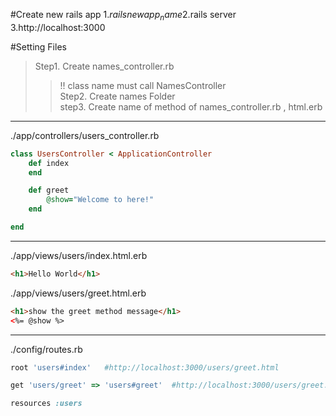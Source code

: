 #Create new rails app
1.$rails new app_name  
2.$rails server  
3.http://localhost:3000 					  

#Setting Files

>Step1.  Create names_controller.rb
>>!! class name must call NamesController  
>Step2.  Create names Folder  
>step3.  Create name of method of names_controller.rb , html.erb  

***
./app/controllers/users_controller.rb
```ruby
class UsersController < ApplicationController
	def index
	end

	def greet
		@show="Welcome to here!"
	end

end
```
***
./app/views/users/index.html.erb
```html
<h1>Hello World</h1>
```
./app/views/users/greet.html.erb
```html
<h1>show the greet method message</h1>
<%= @show %>
```
***
./config/routes.rb
```ruby
root 'users#index' 	 #http://localhost:3000/users/greet.html

get 'users/greet' => 'users#greet'	#http://localhost:3000/users/greet.html

resources :users
```
